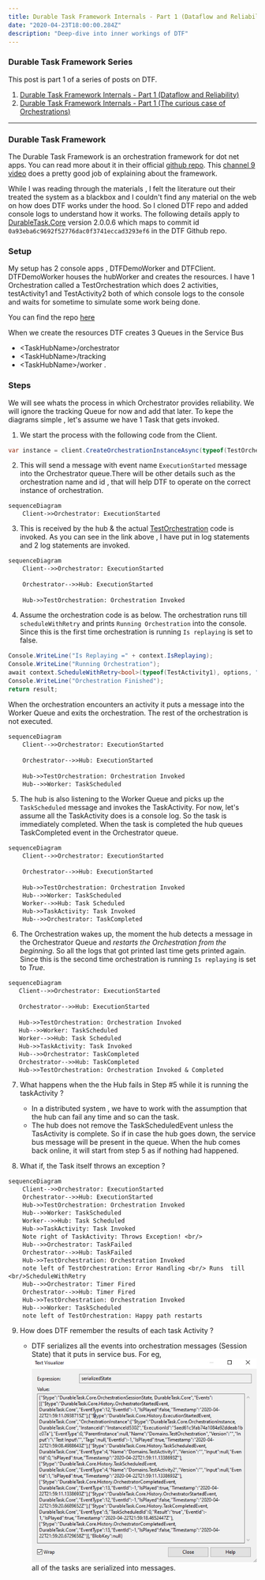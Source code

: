```yaml
---
title: Durable Task Framework Internals - Part 1 (Dataflow and Reliability)
date: "2020-04-23T18:00:00.284Z"
description: "Deep-dive into inner workings of DTF"
---
```

### Durable Task Framework Series
This post is part 1 of a series of posts on DTF.
1. [Durable Task Framework Internals - Part 1 (Dataflow and Reliability)](https://abhikmitra.github.io/blog/durable-task/)
2. [Durable Task Framework Internals - Part 1 (The curious case of Orchestrations)](https://abhikmitra.github.io/blog/durable-task-2/)

---

### Durable Task Framework

The Durable Task Framework is an orchestration framework for dot net apps. You can read more about it in their official [github repo](https://github.com/Azure/durabletask). This [channel 9 video](https://channel9.msdn.com/Shows/On-NET/Building-workflows-with-the-Durable-Task-Framework) does a pretty good job of explaining about the framework.

While I was reading through the materials , I felt the literature out their treated the system as a blackbox and I couldn't find any material on the web on how does DTF works under the hood. So I cloned DTF repo and added console logs to understand how it works. The following details apply to [DurableTask.Core](https://www.nuget.org/packages/DurableTask.Core/) version 2.0.0.6 which maps to commit id `0a93eba6c9692f52776dac0f3741eccad3293ef6` in the DTF Github repo.

### Setup
My setup has 2 console apps , DTFDemoWorker and DTFClient. DTFDemoWorker houses the hubWorker and creates the resources. I have 1 Orchestration called a TestOrchestration which does 2 activities, testActivity1 and TestActivity2 both of which console logs to the console and waits for sometime to simulate some work being done.

You can find the repo [here](https://github.com/abhikmitra/DTFDemo) 

When we create the resources DTF creates 3 Queues in the Service Bus 
- \<TaskHubName\>/orchestrator
- \<TaskHubName\>/tracking
- \<TaskHubName\>/worker
. 

### Steps

We will see whats the process in which Orchestrator provides reliability. We will ignore the tracking Queue for now and add that later. To kepe the diagrams simple , let's assume we have 1 Task that gets invoked.

1. We start the process with the following code from the Client.
```C#
var instance = client.CreateOrchestrationInstanceAsync(typeof(TestOrchestration), "InstanceId5302", "Test Input").Result;
```
2. This will send a message with event name `ExecutionStarted` message into the Orchestrator queue.There will be other details such as the orchestration name and id , that will help DTF to operate on the correct instance of orchestration.

```mermaid
sequenceDiagram
    Client->>Orchestrator: ExecutionStarted
```

3. This is received by the hub & the actual [TestOrchestration](https://github.com/abhikmitra/DTFDemo/blob/master/Domains/TestOrchestration.cs) code is invoked. As you can see in the link above , I have put in log statements and 2 log statements are invoked.

```mermaid
sequenceDiagram
    Client-->>Orchestrator: ExecutionStarted

    Orchestrator-->>Hub: ExecutionStarted

    Hub->>TestOrchestration: Orchestration Invoked
```

4. Assume the orchestration code is as below. The orchestration runs till `scheduleWithRetry` and prints `Running Orchestration` into the console. Since this is the first time orchestration is running `Is replaying` is set to false. 
```C#
Console.WriteLine("Is Replaying =" + context.IsReplaying);
Console.WriteLine("Running Orchestration");
await context.ScheduleWithRetry<bool>(typeof(TestActivity1), options, "");
Console.WriteLine("Orchestration Finished");
return result; 
```
When the orchestration encounters an activity it puts a message into the Worker Queue and exits the orchestration. The rest of the orchestration is not executed.

```mermaid
sequenceDiagram
    Client-->>Orchestrator: ExecutionStarted

    Orchestrator-->>Hub: ExecutionStarted

    Hub->>TestOrchestration: Orchestration Invoked
    Hub-->>Worker: TaskScheduled
```
5. The hub is also listening to the Worker Queue and picks up the `TaskScheduled` message and invokes the TaskActivity. For now,  let's assume all the TaskActivity does is a console log. So the task is immediately completed. When the task is completed the hub queues TaskCompleted event in the Orchestrator queue.
```mermaid
sequenceDiagram
    Client-->>Orchestrator: ExecutionStarted

    Orchestrator-->>Hub: ExecutionStarted

    Hub->>TestOrchestration: Orchestration Invoked
    Hub-->>Worker: TaskScheduled
    Worker-->>Hub: Task Scheduled
    Hub->>TaskActivity: Task Invoked
    Hub-->>Orchestrator: TaskCompleted
```
6. The Orchestration wakes up, the moment the hub detects a message in the Orchestrator Queue and *restarts the Orchestration from the beginning*. So all the logs that got printed last time gets printed again. Since this is the second time orchestration is running `Is replaying` is set to *True*.

 ```mermaid
sequenceDiagram
    Client-->>Orchestrator: ExecutionStarted

    Orchestrator-->>Hub: ExecutionStarted

    Hub->>TestOrchestration: Orchestration Invoked
    Hub-->>Worker: TaskScheduled
    Worker-->>Hub: Task Scheduled
    Hub->>TaskActivity: Task Invoked
    Hub-->>Orchestrator: TaskCompleted
    Orchestrator-->>Hub: TaskCompleted
    Hub->>TestOrchestration: Orchestration Invoked & Completed
```

7. What happens when the the Hub fails in Step #5 while it is running the taskActivity ?
    - In a distributed system , we have to work with the assumption that the hub can fail any time and so can the task. 
    - The hub does not remove the TaskScheduledEvent unless the TasActivity is complete. So if in case the hub goes down, the service bus message will be present in the queue. When the hub comes back online, it will start from step 5 as if nothing had happened.

8. What if, the Task itself throws an exception  ? 
```mermaid
sequenceDiagram
    Client-->>Orchestrator: ExecutionStarted
    Orchestrator-->>Hub: ExecutionStarted
    Hub->>TestOrchestration: Orchestration Invoked
    Hub-->>Worker: TaskScheduled
    Worker-->>Hub: Task Scheduled
    Hub->>TaskActivity: Task Invoked
    Note right of TaskActivity: Throws Exception! <br/>
    Hub-->>Orchestrator: TaskFailed
    Orchestrator-->>Hub: TaskFailed
    Hub->>TestOrchestration: Orchestration Invoked
    note left of TestOrchestration: Error Handling <br/> Runs  till <br/>ScheduleWithRetry
    Hub-->>Orchestrator: Timer Fired
    Orchestrator-->>Hub: Timer Fired
    Hub->>TestOrchestration: Orchestration Invoked
    Hub-->>Worker: TaskScheduled
    note left of TestOrchestration: Happy path restarts
```

9. How does DTF remember the results of each task Activity ?

    -  DTF serializes all the events into orchestration messages (Session State) that it puts in service bus. For eg, ![Serialized state](./serializedState.PNG) all of the tasks are serialized into messages.
